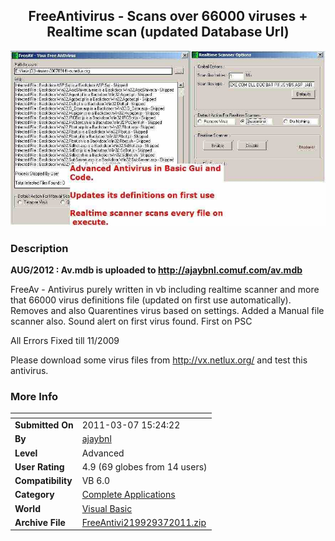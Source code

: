 ﻿<div align="center">

## FreeAntivirus \- Scans over 66000 viruses \+ Realtime scan \(updated Database Url\)

<img src="PIC2009513652276631.jpg">
</div>

### Description

<b>AUG/2012 : Av.mdb is uploaded to http://ajaybnl.comuf.com/av.mdb</b><br>

FreeAv - Antivirus purely written in vb including realtime scanner and more that 66000 virus definitions file (updated on first use automatically). Removes and also Quarentines virus based on settings. Added a Manual file scanner also. Sound alert on first virus found. First on PSC

All Errors Fixed till 11/2009

Please download some virus files from http://vx.netlux.org/ and test this antivirus.
 
### More Info
 


<span>             |<span>
---                |---
**Submitted On**   |2011-03-07 15:24:22
**By**             |[ajaybnl](https://github.com/Planet-Source-Code/PSCIndex/blob/master/ByAuthor/ajaybnl.md)
**Level**          |Advanced
**User Rating**    |4.9 (69 globes from 14 users)
**Compatibility**  |VB 6\.0
**Category**       |[Complete Applications](https://github.com/Planet-Source-Code/PSCIndex/blob/master/ByCategory/complete-applications__1-27.md)
**World**          |[Visual Basic](https://github.com/Planet-Source-Code/PSCIndex/blob/master/ByWorld/visual-basic.md)
**Archive File**   |[FreeAntivi219929372011\.zip](https://github.com/Planet-Source-Code/ajaybnl-freeantivirus-scans-over-66000-viruses-realtime-scan-updated-database-url__1-72084/archive/master.zip)








